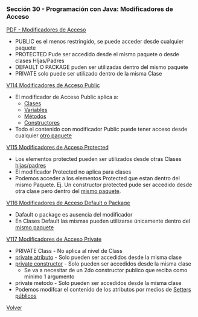 ### Sección 30 - Programación con Java: Modificadores de Acceso

[PDF - Modificadores de Acceso](06-01-ModificadoresAcceso-public-CFJ.pdf)
- PUBLIC es el menos restringido, se puede acceder desde cualquier paquete
- PROTECTED Pude ser accedido desde el mismo paquete o desde clases HIjas/Padres
- DEFAULT O PACKAGE puden ser utilizadas dentro del mismo paquete
- PRIVATE solo puede ser utilizado dentro de la misma Clase

[V114 Modificadores de Acceso Public](V114_Modificadores_de_Acceso_Public/src)
- El modificador de Acceso Public aplica a:
    - [Clases](V114_Modificadores_de_Acceso_Public/src/paquete1/Clase1.java) 
    - [Variables](V114_Modificadores_de_Acceso_Public/src/paquete1/Clase1.java) 
    - [Métodos](V114_Modificadores_de_Acceso_Public/src/paquete1/Clase1.java) 
    - [Constructores](V114_Modificadores_de_Acceso_Public/src/paquete1/Clase1.java) 
- Todo el contenido con modificador Public puede tener acceso desde cualquier [otro
paquete](V114_Modificadores_de_Acceso_Public/src/test/TestModificadoresAccesosPublic.java)

[V115 Modificadores de Acceso Protected](V115_Modificadores_de_Acceso_protected/src)
- Los elementos protected pueden ser utilizados desde otras Clases [hijas/padres](V115_Modificadores_de_Acceso_protected/src/paquete2/ClaseHija.java)
- El modificador Protected no aplica para clases
- Podemos acceder a los elementos Protected que estan dentro del mismo Paquete.
    Ej. Un constructor protected pude ser accedido desde otra clase pero dentro
    del [mismo paquete](V115_Modificadores_de_Acceso_protected/src/paquete1/TestModificadorProtected.java).

[V116 Modificadores de Acceso Default o Package](V116_Modificadroes_de_Acceso_Default_o_Package/src)
- Dafault o package es ausencia del modificador
- En Clases Default las mismas pueden utilizarse únicamente dentro del [mismo
paquete](V116_Modificadroes_de_Acceso_Default_o_Package/src/paquete1)

[V117 Modificadores de Acceso Private](V117_Modificadroes_de_Acceso_Private/src/paquete1)
- PRIVATE Class - No aplica al nivel de Class
- [private atributo](V117_Modificadroes_de_Acceso_Private/src/paquete1/ClasePrivate.java) - Solo pueden ser accedidos desde la misma clase
- [private constructor](V117_Modificadroes_de_Acceso_Private/src/paquete1/ClasePrivate.java) - Solo pueden ser accedidos desde la misma clase
    - Se va a necesitar de un 2do constructor publico que reciba como minimo
    1 argumento
- private metodo - Solo pueden ser accedidos desde la misma clase
- Podemos modifcar el contenido de los atributos por medios de [Setters públicos](V117_Modificadroes_de_Acceso_Private/src/paquete1/TestModificadorProtected.java)



[Volver](../)
